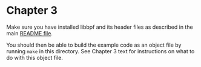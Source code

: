 # Chapter 3 

Make sure you have installed libbpf and its header files as described in the
main [README file](../README.md). 

You should then be able to build the example code as an object file by running
`make` in this directory. See Chapter 3 text for instructions on what to do with
this object file. 
